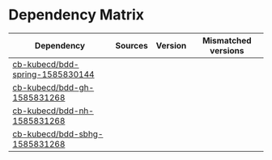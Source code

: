 # Dependency Matrix

Dependency | Sources | Version | Mismatched versions
---------- | ------- | ------- | -------------------
[cb-kubecd/bdd-spring-1585830144](https://github.com/cb-kubecd/bdd-spring-1585830144.git) |  | []() | 
[cb-kubecd/bdd-gh-1585831268](https://github.com/cb-kubecd/bdd-gh-1585831268.git) |  | []() | 
[cb-kubecd/bdd-nh-1585831268](https://github.com/cb-kubecd/bdd-nh-1585831268.git) |  | []() | 
[cb-kubecd/bdd-sbhg-1585831268](https://github.com/cb-kubecd/bdd-sbhg-1585831268.git) |  | []() | 
